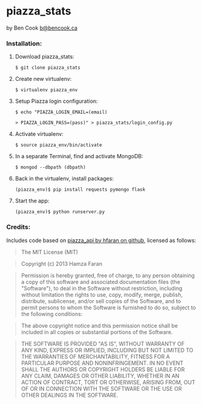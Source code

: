 # piazza_stats

by Ben Cook <b@bencook.ca>

### Installation:
 
1. Download piazza_stats:

    `$ git clone piazza_stats`

2. Create new virtualenv:

    `$ virtualenv piazza_env`

3. Setup Piazza login configuration:

    `$ echo "PIAZZA_LOGIN_EMAIL=(email)`
    
    `> PIAZZA_LOGIN_PASS=(pass)" > piazza_stats/login_config.py`

4. Activate virtualenv:
    
    `$ source piazza_env/bin/activate`

5. In a separate Terminal, find and activate MongoDB:
    
    `$ mongod --dbpath (dbpath)`

6. Back in the virtualenv, install packages:

    `(piazza_env)$ pip install requests pymongo flask`

7. Start the app:
    
    `(piazza_env)$ python runserver.py`


### Credits:

Includes code based on [piazza_api by hfaran on github](https://github.com/hfaran/piazza-api), licensed as follows:

>The MIT License (MIT)

>Copyright (c) 2013 Hamza Faran

>Permission is hereby granted, free of charge, to any person obtaining a copy of
this software and associated documentation files (the "Software"), to deal in
the Software without restriction, including without limitation the rights to
use, copy, modify, merge, publish, distribute, sublicense, and/or sell copies of
the Software, and to permit persons to whom the Software is furnished to do so,
subject to the following conditions:

>The above copyright notice and this permission notice shall be included in all
copies or substantial portions of the Software.

>THE SOFTWARE IS PROVIDED "AS IS", WITHOUT WARRANTY OF ANY KIND, EXPRESS OR
IMPLIED, INCLUDING BUT NOT LIMITED TO THE WARRANTIES OF MERCHANTABILITY, FITNESS
FOR A PARTICULAR PURPOSE AND NONINFRINGEMENT. IN NO EVENT SHALL THE AUTHORS OR
COPYRIGHT HOLDERS BE LIABLE FOR ANY CLAIM, DAMAGES OR OTHER LIABILITY, WHETHER
IN AN ACTION OF CONTRACT, TORT OR OTHERWISE, ARISING FROM, OUT OF OR IN
CONNECTION WITH THE SOFTWARE OR THE USE OR OTHER DEALINGS IN THE SOFTWARE.
